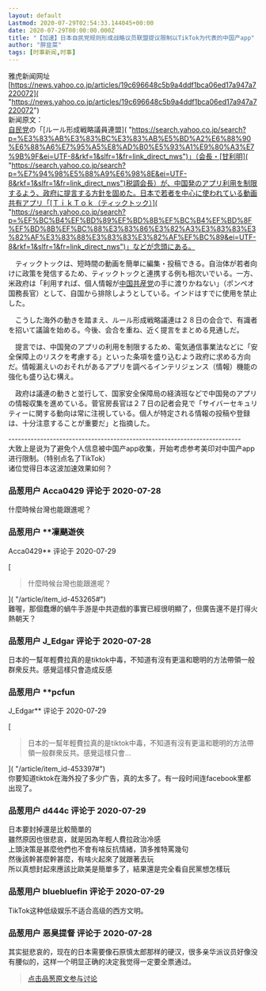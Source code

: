 ```yaml
---
layout: default
Lastmod: 2020-07-29T02:54:33.144045+00:00
date: 2020-07-29T00:00:00.000Z
title: "【加速】日本自民党规则形成战略议员联盟提议限制以TikTok为代表的中国产app"
author: "胖韭菜"
tags: [时事新闻,时事]
---
```


雅虎新闻网址  
[https://news.yahoo.co.jp/articles/19c696648c5b9a4ddf1bca06ed17a947a7220072]( "https://news.yahoo.co.jp/articles/19c696648c5b9a4ddf1bca06ed17a947a7220072")  
新闻原文：  
[自民党]( "https://search.yahoo.co.jp/search?p=%E8%87%AA%E6%B0%91%E5%85%9A&ei=UTF-8&rkf=1&slfr=1&fr=link_direct_nws")の「[ルール形成戦略議員連盟]( "https://search.yahoo.co.jp/search?p=%E3%83%AB%E3%83%BC%E3%83%AB%E5%BD%A2%E6%88%90%E6%88%A6%E7%95%A5%E8%AD%B0%E5%93%A1%E9%80%A3%E7%9B%9F&ei=UTF-8&rkf=1&slfr=1&fr=link_direct_nws")」（会長・[甘利明]( "https://search.yahoo.co.jp/search?p=%E7%94%98%E5%88%A9%E6%98%8E&ei=UTF-8&rkf=1&slfr=1&fr=link_direct_nws")税調会長）が、中国発のアプリ利用を制限するよう、政府に提言する方針を固めた。日本で若者を中心に使われている動画共有アプリ「[ＴｉｋＴｏｋ（ティックトック）]( "https://search.yahoo.co.jp/search?p=%EF%BC%B4%EF%BD%89%EF%BD%8B%EF%BC%B4%EF%BD%8F%EF%BD%8B%EF%BC%88%E3%83%86%E3%82%A3%E3%83%83%E3%82%AF%E3%83%88%E3%83%83%E3%82%AF%EF%BC%89&ei=UTF-8&rkf=1&slfr=1&fr=link_direct_nws")」などが念頭にある。  
  
　ティックトックは、短時間の動画を簡単に編集・投稿できる。自治体が若者向けに政策を発信するため、ティックトックと連携する例も相次いでいる。一方、米政府は「利用すれば、個人情報が[中国共産党]( "https://search.yahoo.co.jp/search?p=%E4%B8%AD%E5%9B%BD%E5%85%B1%E7%94%A3%E5%85%9A&ei=UTF-8&rkf=1&slfr=1&fr=link_direct_nws")の手に渡りかねない」（ポンペオ国務長官）として、自国から排除しようとしている。インドはすでに使用を禁止した。  
  
　こうした海外の動きを踏まえ、ルール形成戦略議連は２８日の会合で、有識者を招いて議論を始める。今後、会合を重ね、近く提言をまとめる見通しだ。  
  
　提言では、中国発のアプリの利用を制限するため、電気通信事業法などに「安全保障上のリスクを考慮する」といった条項を盛り込むよう政府に求める方向だ。情報漏えいのおそれがあるアプリを調べるインテリジェンス（情報）機能の強化も盛り込む構え。  
  
　政府は議連の動きと並行して、国家安全保障局の経済班などで中国発のアプリの情報収集を進めている。菅官房長官は２７日の記者会見で「サイバーセキュリティーに関する動向は常に注視している。個人が特定される情報の投稿や登録は、十分注意することが重要だ」と指摘した。  
  
\-------------------------------------------------------------------------  
大致上是说为了避免个人信息被中国产app收集，开始考虑参考美印对中国产app进行限制。（特别点名了TikTok）  
诸位觉得日本这波加速效果如何？

            
### 品葱用户 **Acca0429** 评论于 2020-07-28
        
什麼時候台灣也能跟進呢？
        


            
### 品葱用户 **凜颶遊俠 
Acca0429** 评论于 2020-07-29
        
[

> 什麼時候台灣也能跟進呢？

]( "/article/item_id-453265#")  
難喔，那個蠢爆的蝸牛手游是中共遊戲的事實已經很明顯了，但廣告還不是打得火熱朝天？
        


            
### 品葱用户 **J_Edgar** 评论于 2020-07-28
        
日本的一幫年輕費拉真的是tiktok中毒，不知道有沒有更溫和聰明的方法帶領一般群衆反共。感覺這樣只會造成反感
        


            
### 品葱用户 **pcfun 
J_Edgar** 评论于 2020-07-29
        
[

> 日本的一幫年輕費拉真的是tiktok中毒，不知道有沒有更溫和聰明的方法帶領一般群衆反共。感覺這樣只會...

]( "/article/item_id-453397#")  
你要知道tiktok在海外投了多少广告，真的太多了。有一段时间连facebook里都出现了。
        


            
### 品葱用户 **d444c** 评论于 2020-07-29
        
日本要封掉還是比較簡單的  
雖然原因也很悲哀，就是因為年輕人費拉政治冷感  
上頭決策是甚麼他們也不會有啥反抗情緒，頂多推特罵幾句  
然後該幹甚麼幹甚麼，有啥火起來了就跟著去玩  
所以真想封起來應該比歐美是簡單多了，結果還是完全看自民黨想怎樣玩
        


            
### 品葱用户 **bluebluefin** 评论于 2020-07-29
        
TikTok这种低级娱乐不适合高级的西方文明。
        


            
### 品葱用户 **恶臭提督** 评论于 2020-07-28
        
其实挺悲哀的，现在的日本需要像石原慎太郎那样的硬汉，很多亲华派议员好像没有腰似的，这样一个明显正确的决定我觉得一定要全票通过。
        






> [点击品葱原文参与讨论](https://pincong.rocks/article/22195)


